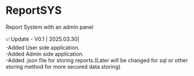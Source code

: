# ReportSYS
Report System with an admin panel


📈Update - V0.1 | 2025.03.30| <br />
  -Added User side application.<br />
  -Added Admin side application.<br />
  -Added .json file for storing reports.(Later will be changed for sql or other storing method for more secured data storing)<br />
